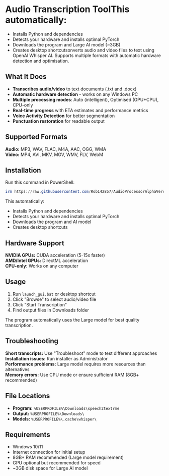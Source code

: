 # Audio Transcription Tool**This automatically:**
- Installs Python and dependencies
- Detects your hardware and installs optimal PyTorch
- Downloads the program and Large AI model (~3GB)
- Creates desktop shortcutsonverts audio and video files to text using OpenAI Whisper AI. Supports multiple formats with automatic hardware detection and optimisation.

## What It Does

- **Transcribes audio/video** to text documents (.txt and .docx)
- **Automatic hardware detection** - works on any Windows PC
- **Multiple processing modes**: Auto (intelligent), Optimised (GPU+CPU), CPU-only
- **Real-time progress** with ETA estimates and performance metrics
- **Voice Activity Detection** for better segmentation
- **Punctuation restoration** for readable output

## Supported Formats

**Audio:** MP3, WAV, FLAC, M4A, AAC, OGG, WMA  
**Video:** MP4, AVI, MKV, MOV, WMV, FLV, WebM

## Installation

Run this command in PowerShell:

```powershell
irm https://raw.githubusercontent.com/Rob142857/AudioProcessorAlphaVersion/main/install.ps1 | iex
```

This automatically:
- Installs Python and dependencies
- Detects your hardware and installs optimal PyTorch
- Downloads the program and AI model
- Creates desktop shortcuts

## Hardware Support

**NVIDIA GPUs:** CUDA acceleration (5-15x faster)  
**AMD/Intel GPUs:** DirectML acceleration  
**CPU-only:** Works on any computer

## Usage

1. Run `launch_gui.bat` or desktop shortcut
2. Click "Browse" to select audio/video file
3. Click "Start Transcription"
4. Find output files in Downloads folder

The program automatically uses the Large model for best quality transcription.

## Troubleshooting

**Short transcripts:** Use "Troubleshoot" mode to test different approaches  
**Installation issues:** Run installer as Administrator  
**Performance problems:** Large model requires more resources than alternatives  
**Memory errors:** Use CPU mode or ensure sufficient RAM (8GB+ recommended)

## File Locations

- **Program:** `%USERPROFILE%\Downloads\speech2textrme`
- **Output:** `%USERPROFILE%\Downloads\`
- **Models:** `%USERPROFILE%\.cache\whisper\`

## Requirements

- Windows 10/11
- Internet connection for initial setup
- 8GB+ RAM recommended (Large model requirement)
- GPU optional but recommended for speed
- ~3GB disk space for Large AI model
